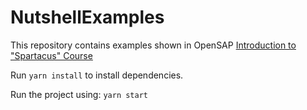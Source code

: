 # NutshellExamples

This repository contains examples shown in OpenSAP [Introduction to "Spartacus" Course](https://open.sap.com/courses/sparta0)

Run `yarn install` to install dependencies.

Run the project using:
`yarn start`
